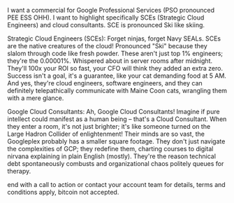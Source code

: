 I want a commercial for Google Professional Services (PSO pronounced PEE ESS OHH). I want to highlight specifically SCEs (Strategic Cloud Engineers) and cloud consultants. SCE is pronounced Ski like skiing.

Strategic Cloud Engineers (SCEs): Forget ninjas, forget Navy SEALs. SCEs are the native creatures of the cloud! Pronounced "Ski" because they slalom through code like fresh powder. These aren't just top 1% engineers; they're the 0.00001%. Whispered about in server rooms after midnight. They'll 100x your ROI so fast, your CFO will think they  added an extra zero. Success isn't a goal, it's a guarantee, like your cat demanding food at 5 AM. And yes, they're cloud engineers, software engineers, and they can definitely telepathically communicate with Maine Coon cats, wrangling them with a mere glance.

Google Cloud Consultants: Ah, Google Cloud Consultants! Imagine if pure intellect could manifest as a human being – that's a Cloud Consultant. When they enter a room, it's not just brighter; it's like someone turned on the Large Hadron Collider of enlightenment! Their minds are so vast, the Googleplex probably has a smaller square footage. They don't just navigate the complexities of GCP; they redefine them, charting courses to digital nirvana explaining  in plain English (mostly). They're the reason technical debt spontaneously combusts and organizational chaos politely queues for therapy.


end with a call to action or contact your account team for details, terms and conditions apply,  bitcoin not accepted.
